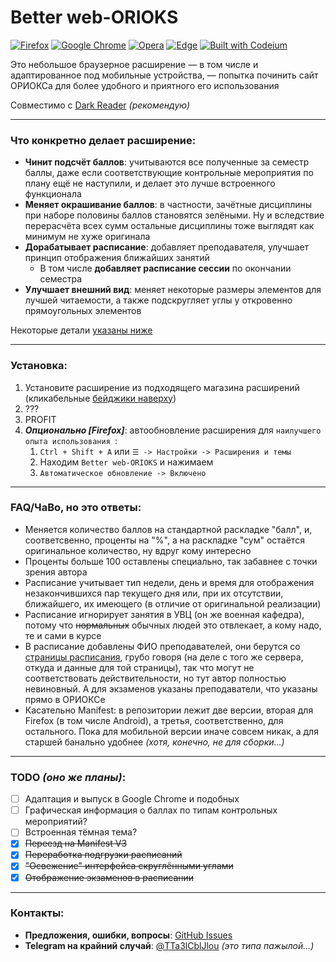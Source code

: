 # Better web-ORIOKS

[![Firefox](https://img.shields.io/badge/Firefox_&_Android-7538c7?style=flat&logo=Firefox-Browser&logoColor=white)](https://addons.mozilla.org/en-GB/firefox/addon/better-web-orioks/)
[![Google Chrome](https://img.shields.io/badge/Google_Chrome_|_скоро-4285F4?style=flat&logo=GoogleChrome&logoColor=white)](#better-web-orioks)
[![Opera](https://img.shields.io/badge/Opera_|_скоро-FF1B2D?style=flat&logo=Opera&logoColor=white)](#better-web-orioks)
[![Edge](https://img.shields.io/badge/Edge_|_скоро-0078D7?style=flat&logo=Microsoft-edge&logoColor=white)](#better-web-orioks)
[![Built with Codeium](https://codeium.com/badges/main)](https://codeium.com)

Это небольшое браузерное расширение — в том числе и адаптированное под мобильные
устройства, — попытка починить сайт ОРИОКСа для более удобного и приятного его 
использования

Совместимо с [Dark Reader](https://github.com/darkreader/darkreader) _(рекомендую)_

---

### Что конкретно делает расширение:

- **Чинит подсчёт баллов**: учитываются все полученные за семестр баллы, даже если соответствующие
  контрольные мероприятия по плану ещё не наступили, и делает это лучше встроенного функционала
- **Меняет окрашивание баллов**: в частности, зачётные дисциплины при наборе половины баллов
  становятся зелёными. Ну и вследствие перерасчёта всех сумм остальные дисциплины тоже выглядят
  как минимум не хуже оригинала
- **Дорабатывает расписание**: добавляет преподавателя, улучшает принцип отображения ближайших занятий
  - В том числе **добавляет расписание сессии** по окончании семестра
- **Улучшает внешний вид**: меняет некоторые размеры элементов для лучшей читаемости, а также
  подскругляет углы у откровенно прямоугольных элементов

Некоторые детали [указаны ниже](#faqчаво-но-это-ответы)

---

### Установка:

1. Установите расширение из подходящего магазина расширений (кликабельные [бейджики наверху](#better-web-orioks))
2. ???
3. PROFIT
4. **_Опционально [Firefox]_**: автообновление расширения для `наилучшего опыта использования `:
   1. `Ctrl + Shift + A` или `☰ -> Настройки -> Расширения и темы`
   2. Находим `Better web-ORIOKS` и нажимаем 
   3. `Автоматическое обновление -> Включено` 

---

### FAQ/ЧаВо, но это ответы:

- Меняется количество баллов на стандартной раскладке "балл", и, соответсвенно, проценты
  на "%", а на раскладке "сум" остаётся оригинальное количество, ну вдруг кому интересно
- Проценты больше 100 оставлены специально, так забавнее с точки зрения автора
- Расписание учитывает тип недели, день и время для отображения незакончившихся пар
  текущего дня или, при их отсутствии, ближайшего, их имеющего (в отличие от оригинальной
  реализации)
- Расписание игнорирует занятия в УВЦ (он же военная кафедра), потому что ~~нормальных~~
  обычных людей это отвлекает, а кому надо, те и сами в курсе
- В расписание добавлены ФИО преподавателей, они берутся со [страницы расписания](https://miet.ru/schedule),
  грубо говоря (на деле с того же сервера, откуда и данные для той страницы), так что могут
  не соответствовать действительности, но тут автор полностью невиновный. А для экзаменов указаны
  преподаватели, что указаны прямо в ОРИОКСе
- Касательно Manifest: в репозитории лежит две версии, вторая для Firefox (в том числе Android),
  а третья, соответственно, для остального. Пока для мобильной версии иначе совсем никак, а для 
  старшей банально удобнее _(хотя, конечно, не для сборки...)_

---

### TODO _(оно же планы)_:

- [ ] Адаптация и выпуск в Google Chrome и подобных
- [ ] Графическая информация о баллах по типам контрольных мероприятий?
- [ ] Встроенная тёмная тема?
- [x] ~~Переезд на Manifest V3~~
- [x] ~~Переработка подгрузки расписаний~~
- [x] ~~"Освежение" интерфейса скруглёнными углами~~
- [x] ~~Отображение экзаменов в расписании~~

---

### Контакты:

- **Предложения, ошибки, вопросы**: [GitHub Issues](https://github.com/Psychosoc1al/better-web-orioks/issues)
- **Telegram на крайний случай**: [@TTa3lCblJlou](https://t.me/TTa3lCblJlou) _(это типа пажылой...)_
